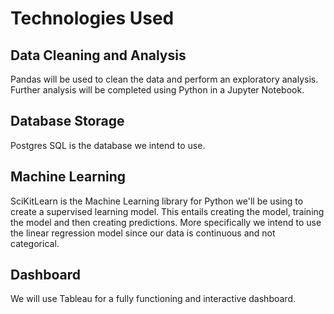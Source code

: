 # Technologies Used
## Data Cleaning and Analysis
Pandas will be used to clean the data and perform an exploratory analysis. Further analysis will be completed using Python in a Jupyter Notebook.

## Database Storage
Postgres SQL is the database we intend to use.

## Machine Learning
SciKitLearn is the Machine Learning library for Python we'll be using to create a supervised learning model. This entails creating the model, training the model and then creating predictions. More specifically we intend to use the linear regression model since our data is continuous and not categorical. 

## Dashboard
We will use Tableau for a fully functioning and interactive dashboard.
